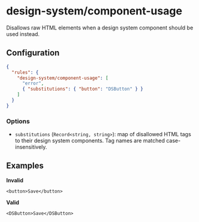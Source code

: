 # design-system/component-usage

Disallows raw HTML elements when a design system component should be used instead.

## Configuration

```json
{
  "rules": {
    "design-system/component-usage": [
      "error",
      { "substitutions": { "button": "DSButton" } }
    ]
  }
}
```

### Options

- `substitutions` (`Record<string, string>`): map of disallowed HTML tags to their design system components. Tag names are matched case-insensitively.

## Examples

**Invalid**

```tsx
<button>Save</button>
```

**Valid**

```tsx
<DSButton>Save</DSButton>
```
